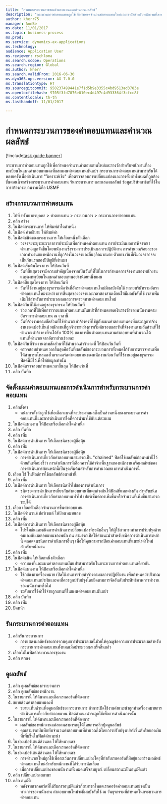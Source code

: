 ```yaml
--- 
title: "กำหนดกระบวนการของค่าตอบแทนและคำนวณผลลัพธ์"
description: "กระบวนการค่าตอบแทนถูกใช้เพื่อกำหนดจำนวนค่าตอบแทนใหม่และรางวัลสำหรับพนักงานที่ลงทะเบียนในแผนค่าตอบแทนคงที่และแผนค่าตอบแทนผันแปร "
author: kherr75
manager: AnnBe
ms.date: 11/01/2017
ms.topic: business-process
ms.prod: 
ms.service: dynamics-ax-applications
ms.technology: 
audience: Application User
ms.reviewer: rschloma
ms.search.scope: Operations
ms.search.region: Global
ms.author: kherr
ms.search.validFrom: 2016-06-30
ms.dyn365.ops.version: AX 7.0.0
ms.translationtype: HT
ms.sourcegitcommit: 950237499441e7f1d5b9e3355c4bd9513ad3783e
ms.openlocfilehash: 9705f3fd7076e010ec4d497c4d933364f3cfcc8f
ms.contentlocale: th-th
ms.lasthandoff: 11/01/2017

---
```

# <a name="define-compensation-process-and-calculate-results"></a>กำหนดกระบวนการของค่าตอบแทนและคำนวณผลลัพธ์

[!include[task guide banner](../../includes/task-guide-banner.md)]

กระบวนการค่าตอบแทนถูกใช้เพื่อกำหนดจำนวนค่าตอบแทนใหม่และรางวัลสำหรับพนักงานที่ลงทะเบียนในแผนค่าตอบแทนคงที่และแผนค่าตอบแทนผันแปร  กระบวนการค่าตอบแทนสามารถรันได้หลายครั้งเพื่อดำเนินการ "วิเคราะห์เชิง" เพื่อตรวจสอบการเปลี่ยนแปลงและการตั้งค่าทั้งหมดที่ถูกต้อง  ขั้นตอนนี้จะสร้างกระบวนการค่าตอบแทน รันกระบวนการ และแสดงผลลัพธ์  ข้อมูลบริษัทสาธิตที่ใช้ในการสร้างกระบวนงานนี้คือ USMF


## <a name="create-a-compensation-process"></a>สร้างกระบวนการค่าตอบแทน
1. ไปที่ ทรัพยากรบุคคล > ค่าตอบแทน > กระบวนการ > กระบวนการค่าตอบแทน
2. คลิก สร้าง
3. ในฟิลด์กระบวนการ ให้พิมพ์ค่าใดค่าหนึ่ง
4. ในฟิลด์ คำอธิบาย ให้พิมพ์ค่า
5. ในฟิลด์ชนิดของกระบวนการ ให้เลือกหนึ่งตัวเลือก
    * วงจรจะระบุระยะเวลาการประเมินเพื่อกำหนดค่าตอบแทน  การประเมินผลการพิจารณาตำแหน่งถูกจัดขึ้นโดยพนักงานซึ่งรวมการประเมินผลการปฎิบัติงาน การคำนวณร้อยละของเวลาทำงานของพนักงานที่ถูกจ้างในวงจรและอื่นๆอีกมากมาย  ตัวอย่างวันที่เริ่มวงจรอาจจะเป็นวันแรกของปีบัญชีที่ผ่านมา  
6. ในฟิลด์เริ่มต้นโครงการ ให้ป้อนวันที่
    * วันที่สิ้นสุดวงจรมีความสำคัญเนื่องจากเป็นวันที่ที่ใช้ในการกำหนดการจ้างงานของพนักงานและลงทะเบียนในแผนค่าตอบแทนอย่างน้อยหนึ่งแผน  
7. ในฟิลด์สิ้นสุดโครงการ ให้ป้อนวันที่
    * วันที่ใช้งานอยู่ของธุรกรรมคือวันที่อัตราค่าตอบแทนใหม่มีผลบังคับใช้  หลายบริษัทรวมอัตราค่าตอบแทนใหม่ระหว่างการสิ้นสุดของวงจรและเวลาสองสามเดือนให้มีผลบังคับใช้  เวลาเพิ่มเติมใช้สำหรับการประมวลผลและการตรวจทานค่าตอบแทนใหม่  
8. ในฟิลด์วันที่ใช้งานอยู่ของธุรกรรม ให้ป้อนวันที่
    * ช่วงเวลาที่ใช้เพื่อการวางแผนค่าตอบแทนผันแปรที่กำหนดยอดเงินรางวัลของพนักงานตามอัตราการค่าตอบแทน ณ เวลานี้  
    * วันที่จ้างงานตามสัดส่วนที่ใช้คำนวณค่าจ้างคงที่ใช้คู่กับแผนค่าตอบแทนคงที่และกฎการจ้างงานของเปอร์เซ็นต์   พนักงานที่ถูกจ้างระหว่างการเริ่มต้นรอบและวันที่จ้างงานตามสัดส่วนที่ใช้คำนวณค่าจ้างคงที่จะได้รับ 100% ของการขึ้นค่าตอบแทนตามค่าตอบทนที่คำนวณได้ แทนที่คำนวณจากอัตราส่วนร้อยละ  
9. ในฟิลด์วันที่จ้างงานตามสัดส่วนที่ใช้คำนวณค่าจ้างคงที่ ให้ป้อนวันวันที่
    * ตรวจสอบกำหนดเวลาสิ้นสุดคือวันที่ผลลัพธ์ของกระบวนการทั้งหมดไก้รับการตรวจทานเพื่อให้สามารถโหลดลงในเรกคอร์ดค่าตอบแทนของพนักงานก่อนวันที่ใช้งานอยู่ของธุรกรรม  ฟิลด์นี้มีไว้เพื่อให้ข้อมูลเท่านั้น   
10. ในฟิลด์ตรวจสอบกำหนดเวลาสิ้นสุด ให้ป้อนวันที่
11. คลิก บันทึก

## <a name="setup-the-compensation-plans-and-actions-for-a-compensation-process"></a>จัดตั้งแผนค่าตอบแทนและการดำเนินการสำหรับกระบวนการค่าตอบแทน
1. คลิกตั้งค่า
    * หน้าการตั้งค่าถูกใช้เพื่อเลือกแผนที่จะประมวลผลซึ่งเป็นส่วนหนึ่งของกระบวนการค่าตอบแทนนี้และการดำเนินการใดที่ควรนำมาใช้กับแต่ละแผน  
2. ในฟิลด์แผนงาน ให้ป้อนหรือเลือกค่าใดค่าหนึ่ง
3. คลิก บันทึก
4. คลิก เพิ่ม
5. ในฟิลด์การดำเนินการ ให้เลือกชนิดของผู้ถือหุ้น
6. คลิก เพิ่ม
7. ในฟิลด์การดำเนินการ ให้เลือกชนิดของผู้ถือหุ้น
    * การดำเนินการเกี่ยวกับค่าตอบแทนสามารถเป็น "chained" ฟิลด์ใช้ผลลัพธ์ก่อนหน้านี้ไว้ด้วยกันเพื่อบ่งชี้ว่า การดำเนินการที่เลือกควรใช้ค่าจ้างพื้นฐานของพนักงานหรือผลลัพธ์ของการดำเนินการก่อนหน้านี้เป็นจุดเริ่มต้นสำหรับการคำนวณของการดำเนินการนี้  
8. เลือก ใช่ ในฟิลด์การใช้ผลลัพธ์ก่อนหน้านี้
9. คลิก เพิ่ม
10. ในฟิลด์การดำเนินการ ให้เลือกชนิดทั่วไปของการดำเนินการ
    * ชนิดของการดำเนินการเกี่ยวกับค่าตอบแทนที่แตกต่างกันให้ฟิลด์ที่แตกต่างกัน  สำหรับชนิดการดำเนินการเกี่ยวกับค่าตอบแทนทั่วไป เปอร์เซ็นต์การเพิ่มขึ้นหรือจำนวนที่เพิ่มขึ้นสามารถระบุได้  
11. เลือก เลือกตัวเลือกจำนวนการขึ้นค่าตอบแทน
12. ในฟิลด์จำนวน/เปอร์เซนต์ ให้ป้อนหมายเลข
13. คลิก เพิ่ม
14. ในฟิลด์การดำเนินการ ให้เลือกชนิดของผู้ถือหุ้น
    * โปรโมชันและชนิดการดำเนินการเปลี่ยนแปลงที่ระดับอื่นๆ ให้ผู้ใช้สามารถทำการปรับปรุงด้วยตนเองกับผลตอบแทนของพนักงาน  สามารถเปิดใช้คำแนะนำสำหรับชนิดการดำเนินการเหล่านี้ ตลอดจนชนิดการดำเนินการอื่นๆ เพื่อให้คุณสามารถป้อนค่าตอบแทนที่แนะนำค่าใหม่สำหรับพนักงาน  
15. คลิก เพิ่ม
16. ในฟิลด์ชนิด ให้เลือกหนึ่งตัวเลือก
    * ความคงที่และแผนค่าตอบแทนผันแปรสามารถรันในกระบวนการค่าตอบแทนเดียวกัน  
17. ในฟิลด์แผนงาน ให้ป้อนหรือเลือกค่าใดค่าหนึ่ง
    * ใช้กล่องกาเครื่องหมาย เปิดใช้งานการจ่ายค่าจ้างตามผลการปฏิบัติงาน เพื่อกำหนดว่าปริมาณค่าตอบแทนแปรผันและคงที่ควรถูกปรับปรุงโดยยึดตามการจัดอันดับประสิทธิภาพการทำงานของพนักงานหรือไม่  
    * ระดับการใช้ค่าใช้จ่ายถูกแทนที่ในแผนค่าตอบแทนผันแปร  
18. คลิก บันทึก
19. คลิก เพิ่ม
20. ปิดหน้า

## <a name="run-the-compensation-process"></a>รันกระบวนการค่าตอบแทน
1. คลิกรันกระบวนการ
    * การแสดงผลลัพธ์ของการควบคุมการประมวลผลนี้ช่วยให้คุณดูข้อความการประมวลผลสำหรับกระบวนการค่าตอบแทนทั้งหมดเมื่อประมวลผลเสร็จสิ้นแล้ว  
2. เลือกใช่ในฟิลด์กระบวนการชุดงาน
3. คลิก ตกลง

## <a name="view-the-results"></a>ดูผลลัพธ์
1. คลิก ดูผลลัพธ์ของกระบวนการ
2. คลิก ดูผลลัพธ์ของพนักงาน
3. ในรายการนี้ ให้ค้นหาและเลือกเรกคอร์ดที่ต้องการ
4. ขยายส่วนค่าตอบแทนคงที่
    * ขยายแท็บด่วนเพื่อดูผลลัพธ์ของกระบวนการ  ถ้าการเปิดใช้งานคำแนะนำถูกทำเครื่องหมายการดำเนินการเกี่ยวกับค่าตอบแทน ฟิลด์คำแนะนำจะถูกใช้เพื่อการดำเนินการนั้น  
5. ในรายการนี้ ให้ค้นหาและเลือกเรกคอร์ดที่ต้องการ
    * ผลลัพธ์ของพนักงานแต่ละคนสามารถดูได้โดยการคลิกปุ่มดูผลลัพธ์  
    * คุณสามารถบันทึกทับจำนวนค่าตอบแทนที่คำนวณได้โดยการปรับปรุงเปอร์เซ็นต์หรือยอดเงินที่เพิ่มขึ้นในฟิลด์คำแนะนำ  
6. ในช่องเปอร์เซนต์ส่วนลด ให้ใส่หมายเลข
7. ในรายการนี้ ให้ค้นหาและเลือกเรกคอร์ดที่ต้องการ
8. ในช่องเปอร์เซนต์ส่วนลด ให้ใส่หมายเลข
    * การคำนวณใหม่ถูกใช้เพื่อละเว้นการเปลี่ยนแปลงใดๆที่ทำกับเรกคอร์ดที่มีอยู่และสร้างผลลัพธ์ค่าตอบแทนใหม่สำหรับพนักงานที่ได้รับการคัดเลือก  
    * เมื่อการเปลี่ยนแปลงของพนักงานทั้งหมดเสร็จสมบูรณ์ เปลี่ยนสถานะเป็นอนุมัติแล้ว  
9. คลิก เปลี่ยนแปลงสถานะ
10. คลิก อนุมัติ
    * หลังจากเรกคอร์ดที่ได้รับการอนุมัติแล้วก็สามารถโหลดเรกคอร์ดค่าตอบแทนอย่างเป็นทางการของพนักงาน  ค่าตอบแทนใหม่จะมีผลบังคับใช้ ณ วันธุรกรรมที่กำหนดในกระบวนการค่าตอบแทน  



